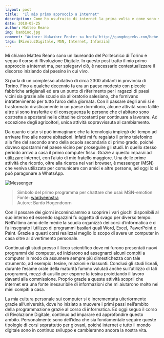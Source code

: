 ```yaml
---
layout: post
title:  "Il mio primo approccio a Internet"
description: Come ho usufruito di internet la prima volta e come sono stato influenzato durante il corso di studi.
date: 2018-05-25
author: Matteo Reano
img: bambino.jpg
comment: "Autore: Naka<br> Fonte: <a href='http://gangdegeeks.com/bebe-geek/'>gangdegeeks</a>"
tags: [RivoluzDigitale, MSN, Internet, Infanzia]
---
```


Mi chiamo Matteo Reano sono un laureando del Politecnico di Torino e seguo il corso di Rivoluzione Digitale. In questo post tratto il mio primo approccio a internet ma, per spiegarvi ciò, è necessario contestualizzare il discorso iniziando dal paesino in cui vivo.

Si parla di un complesso abitativo di circa 2300 abitanti in provincia di Torino. Fino a qualche decennio fa era un paese modesto con piccole fabbriche artigianali ed era un punto di riferimento per i ragazzi di paesi vicini sia grazie alle scuole sia all’oratorio salesiano, che fornivano intrattenimento per tutto l’arco della giornata. Con il passare degli anni si è trasformato drasticamente in un paese dormitorio, alcune attività sono fallite altre si sono trasferite e di conseguenza le persone che ci abitano sono costrette a spostarsi nelle cittadine circostanti per continuare a lavorare. Ad eccezione degli agricoltori, unica attività sopravvissuta al cambiamento. 

Da quanto citato si può immaginare che la tecnologia impiegò del tempo ad arrivare fino alle nostre abitazioni. Infatti mi fu regalato il primo telefonino alla fine del secondo anno della scuola secondaria di primo grado, poiché dovevo spostarmi nel paese vicino per proseguire gli studi. In quello stesso periodo arrivò a casa il primo computer fisso. Grazie a questo imparai ad utilizzare internet, con l’aiuto di mio fratello maggiore. Una delle prime attività che ricordo, oltre alla ricerca nei vari browser, è messenger (MSN) che veniva utilizzato per comunicare con amici e altre persone, ad oggi lo si può paragonare a WhatsApp.

![Messenger]({{site.baseurl}}/assets/images/messenger.png)
>Simbolo del primo programma per chattare che usai: MSN-emotion<br/>
>Fonte: [wardveenstra](http://wardveenstra.nl/all/beeld/3d-animator/msn-emoticons/) <br/>
>Autore: Bardo Hogendoorn<br/>

Con il passare dei giorni incominciammo a scoprire i vari giochi disponibili al suo interno ed essendo ragazzini fu oggetto di svago per diverso tempo. Nell’ultimo anno delle medie la scuola organizzò dei corsi d’informatica e ci fu insegnato l’utilizzo di programmi basilari quali Word, Excel, PawerPoint e Paint. Grazie a questi corsi realizzai meglio lo scopo di avere un computer in casa oltre al divertimento personale.

Continuai gli studi presso il liceo scientifico dove mi furono presentati nuovi programmi del computer, ed iniziarono ad assegnarci alcuni compiti a computer in modo da assumere sempre più dimestichezza con tale strumento, ad esempio: tesine, relazioni e riassunti. Conclusi gli studi liceali, durante l’esame orale della maturità fummo valutati anche sull’utilizzo di tali programmi, mezzi di ausilio per esporre la tesina proiettando il lavoro davanti alla commissione. Proprio grazie a queste attività scoprii che internet era una fonte inesauribile di informazioni che mi aiutarono molto nei miei compiti a casa. 

La mia cultura personale sui computer si è incrementata ulteriormente grazie all’università, dove ho iniziato a muovere i primi passi nell’ambito della programmazione grazie al corso di informatica. 
Ed oggi seguo il corso di Rivoluzione Digitale, continuo ad imparare ed approfondire questo ambito. Personalmente sono dell’idea che sia fondamentale seguire queste tipologie di corsi soprattutto per giovani, poiché internet e tutto il mondo digitale sono in continuo sviluppo e cambieranno ancora la nostra vita.


